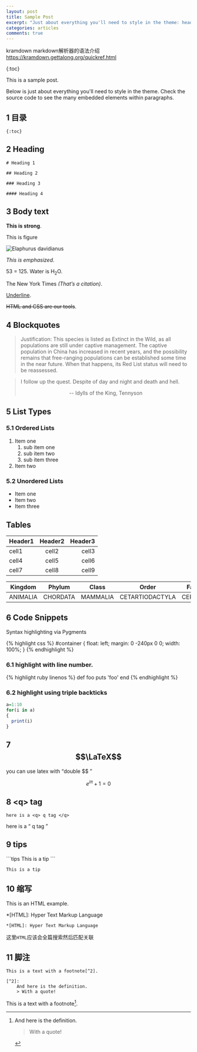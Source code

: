 ```yaml
---
layout: post
title: Sample Post
excerpt: "Just about everything you'll need to style in the theme: headings, paragraphs, blockquotes, tables, code blocks, and more."
categories: articles
comments: true
---
```

kramdown markdown解析器的语法介绍
https://kramdown.gettalong.org/quickref.html

{:toc}

This is a sample post.

Below is just about everything you'll need to style in the theme. Check the source code to see the many embedded elements within paragraphs.

## 1 目录
```
{:toc}
```

## 2 Heading

~~~
# Heading 1

## Heading 2

### Heading 3

#### Heading 4
~~~



## 3 Body text

**This is strong**.

This is figure

![Elaphurus davidianus](https://i.imgur.com/Mdc4szJl.jpg "Père David's deer")

*This is emphasized*.

 53 = 125. Water is H<sub>2</sub>O. 

The New York Times <cite>(That’s a citation)</cite>. 

<u>Underline</u>. 


<del>HTML and CSS are our tools</del>. 

## 4 Blockquotes

> Justification:
> This species is listed as Extinct in the Wild, as all populations are still under captive management. The captive population in China has increased in recent years, and the possibility remains that free-ranging populations can be established some time in the near future. When that happens, its Red List status will need to be reassessed. 

> I follow up the quest. Despite of day and night and death and hell.
> <center> -- Idylls of the King, Tennyson </center>



## 5 List Types

### 5.1 Ordered Lists

1. Item one
   1. sub item one
   2. sub item two
   3. sub item three
2. Item two

### 5.2 Unordered Lists

* Item one
* Item two
* Item three

## Tables

| Header1 | Header2 | Header3 |
|:--------|:-------:|--------:|
| cell1   | cell2   | cell3   |
| cell4   | cell5   | cell6   |
| cell7   | cell8   | cell9   |


| Kingdom | Phylum  | Class | Order | Family |
|:------:|:------:|:------:|:------:|:------:| 
|ANIMALIA|CHORDATA|MAMMALIA|CETARTIODACTYLA|CERVIDAE|


## 6 Code Snippets

Syntax highlighting via Pygments

{% highlight css %}
#container {
  float: left;
  margin: 0 -240px 0 0;
  width: 100%;
}
{% endhighlight %}


### 6.1 highlight with line number.

{% highlight ruby linenos  %}
def foo
  puts 'foo'
end
{% endhighlight %}


### 6.2 highlight using triple backticks

```r
a=1:10
for(i in a)
{
  print(i)
}
```

## 7 $$\LaTeX$$ 

you can use latex with <q>double $$ </q>

$$e^{i\pi}+1=0$$


## 8 \<q\> tag

```
here is a <q> q tag </q>
```
here is a <q> q tag </q>

## 9 tips

\```tips
This is a tip
\```

```tips
This is a tip
```

## 10 缩写

This is an HTML example.

*[HTML]: Hyper Text Markup Language

```
*[HTML]: Hyper Text Markup Language
```
这里`HTML`应该会全篇搜索然后匹配关联

## 11 脚注

```
This is a text with a footnote[^2].

[^2]:
    And here is the definition.
    > With a quote!
```

This is a text with a footnote[^2].

[^2]:
    And here is the definition.
    > With a quote!
